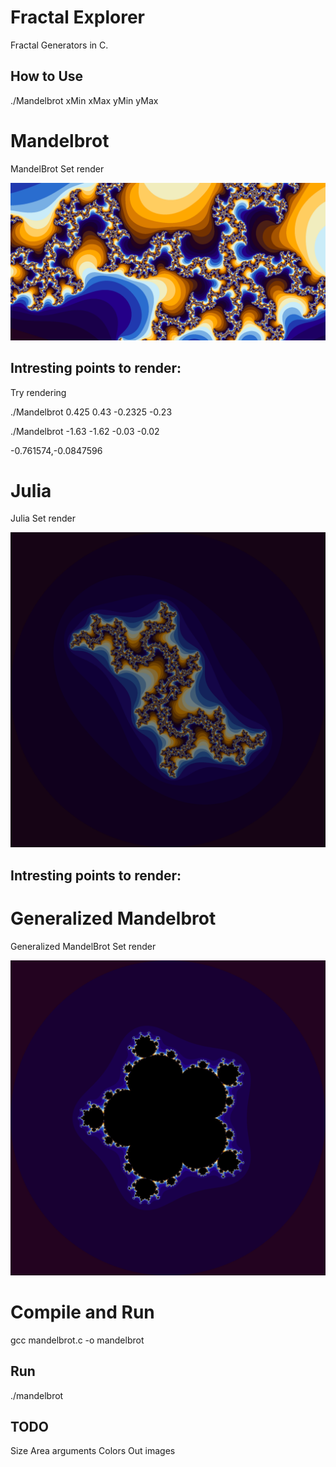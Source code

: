 

# Fractal Explorer

Fractal Generators in C.


## How to Use

./Mandelbrot xMin xMax yMin yMax


# Mandelbrot



MandelBrot Set render

![alt text for screen readers](Images/Mandelbrot.png "Mandelbrot")

## Intresting points to render:

Try rendering

./Mandelbrot 0.425 0.43 -0.2325 -0.23

./Mandelbrot -1.63 -1.62 -0.03 -0.02

-0.761574,-0.0847596
# Julia

Julia Set render

![alt text for screen readers](Images/Julia.png "Mandelbrot")


## Intresting points to render:


# Generalized Mandelbrot

Generalized MandelBrot Set render

![alt text for screen readers](Images/Generalized_Mandelbrot.png "Generalized Mandelbrot")



# Compile and Run

gcc mandelbrot.c -o mandelbrot

## Run

./mandelbrot

## TODO

Size Area arguments
Colors
Out images
